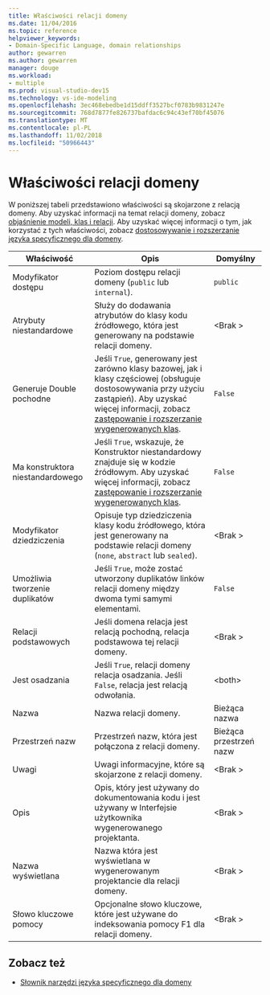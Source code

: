 ```yaml
---
title: Właściwości relacji domeny
ms.date: 11/04/2016
ms.topic: reference
helpviewer_keywords:
- Domain-Specific Language, domain relationships
author: gewarren
ms.author: gewarren
manager: douge
ms.workload:
- multiple
ms.prod: visual-studio-dev15
ms.technology: vs-ide-modeling
ms.openlocfilehash: 3ec468ebedbe1d15ddff3527bcf0783b9831247e
ms.sourcegitcommit: 768d7877fe826737bafdac6c94c43ef70bf45076
ms.translationtype: MT
ms.contentlocale: pl-PL
ms.lasthandoff: 11/02/2018
ms.locfileid: "50966443"
---
```

# <a name="properties-of-domain-relationships"></a>Właściwości relacji domeny
W poniższej tabeli przedstawiono właściwości są skojarzone z relacją domeny. Aby uzyskać informacji na temat relacji domeny, zobacz [objaśnienie modeli, klas i relacji](../modeling/understanding-models-classes-and-relationships.md). Aby uzyskać więcej informacji o tym, jak korzystać z tych właściwości, zobacz [dostosowywanie i rozszerzanie języka specyficznego dla domeny](../modeling/customizing-and-extending-a-domain-specific-language.md).

|Właściwość|Opis|Domyślny|
|-|-|-|
|Modyfikator dostępu|Poziom dostępu relacji domeny (`public` lub `internal`).|`public`|
|Atrybuty niestandardowe|Służy do dodawania atrybutów do klasy kodu źródłowego, która jest generowany na podstawie relacji domeny.|\<Brak >|
|Generuje Double pochodne|Jeśli `True`, generowany jest zarówno klasy bazowej, jak i klasy częściowej (obsługuje dostosowywania przy użyciu zastąpień). Aby uzyskać więcej informacji, zobacz [zastępowanie i rozszerzanie wygenerowanych klas](../modeling/overriding-and-extending-the-generated-classes.md).|`False`|
|Ma konstruktora niestandardowego|Jeśli `True`, wskazuje, że Konstruktor niestandardowy znajduje się w kodzie źródłowym. Aby uzyskać więcej informacji, zobacz [zastępowanie i rozszerzanie wygenerowanych klas](../modeling/overriding-and-extending-the-generated-classes.md).|`False`|
|Modyfikator dziedziczenia|Opisuje typ dziedziczenia klasy kodu źródłowego, która jest generowany na podstawie relacji domeny (`none`, `abstract` lub `sealed`).|\<Brak >|
|Umożliwia tworzenie duplikatów|Jeśli `True`, może zostać utworzony duplikatów linków relacji domeny między dwoma tymi samymi elementami.|`False`|
|Relacji podstawowych|Jeśli domena relacja jest relacją pochodną, relacja podstawowa tej relacji domeny.|\<Brak >|
|Jest osadzania|Jeśli `True`, relacji domeny relacja osadzania. Jeśli `False`, relacja jest relacją odwołania.|\<both>|
|Nazwa|Nazwa relacji domeny.|Bieżąca nazwa|
|Przestrzeń nazw|Przestrzeń nazw, która jest połączona z relacji domeny.|Bieżąca przestrzeń nazw|
|Uwagi|Uwagi informacyjne, które są skojarzone z relacji domeny.|\<Brak >|
|Opis|Opis, który jest używany do dokumentowania kodu i jest używany w Interfejsie użytkownika wygenerowanego projektanta.|\<Brak >|
|Nazwa wyświetlana|Nazwa która jest wyświetlana w wygenerowanym projektancie dla relacji domeny.|\<Brak >|
|Słowo kluczowe pomocy|Opcjonalne słowo kluczowe, które jest używane do indeksowania pomocy F1 dla relacji domeny.|\<Brak >|

## <a name="see-also"></a>Zobacz też

- [Słownik narzędzi języka specyficznego dla domeny](https://msdn.microsoft.com/ca5e84cb-a315-465c-be24-76aa3df276aa)